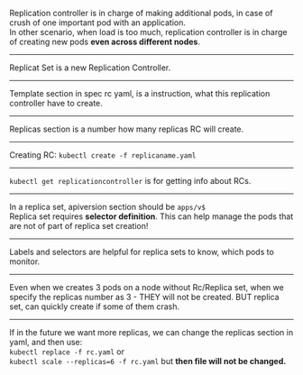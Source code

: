 Replication controller is in charge of making additional pods, in case of crush of one important pod with an application.\
In other scenario, when load is too much, replication controller is in charge of creating new pods **even across different nodes**.

-------
Replicat Set is a new Replication Controller.

-------
Template section in spec rc yaml, is a instruction, what this replication controller have to create.

-----

Replicas section is a number how many replicas RC will create.

--------
Creating RC:
`kubectl create -f replicaname.yaml`

-----
`kubectl get replicationcontroller` is for getting info about RCs.

--------
In a replica set, apiversion section should be `apps/v$`\
Replica set requires **selector definition**.
This can help manage the pods that are not of part of replica set creation!

---------

Labels and selectors are helpful for replica sets to know, which pods to monitor.

------
Even when we creates 3 pods on a node without Rc/Replica set, when we specify the replicas number as 3 - THEY will not be created. BUT replica set, can quickly create if some of them crash. 

---
If in the future we want more replicas, we can change the replicas section in yaml, and then use:\
`kubectl replace -f rc.yaml` or\
`kubectl scale --replicas=6 -f rc.yaml` but **then file will not be changed.**